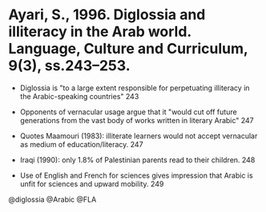 # Ayari, S., 1996. Diglossia and illiteracy in the Arab world. Language, Culture and Curriculum, 9(3), ss.243–253.

- Diglossia is "to a large extent responsible for perpetuating illiteracy in the Arabic-speaking countries" 243

- Opponents of vernacular usage argue that it "would cut off future generations from the vast body of works written in literary Arabic" 247

- Quotes Maamouri (1983): illiterate learners would not accept vernacular as medium of education/literacy. 247

- Iraqi (1990): only 1.8% of Palestinian parents read to their children. 248

- Use of English and French for sciences gives impression that Arabic is unfit for sciences and upward mobility. 249

@diglossia
@Arabic
@FLA
